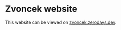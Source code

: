 # Zvoncek website
This website can be viewed on [zvoncek.zerodays.dev](https://zvoncek.zerodays.dev).
